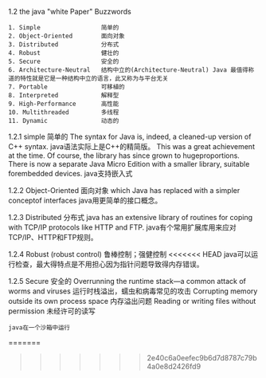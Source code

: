 1.2  the java "white Paper" Buzzwords

    1. Simple                 简单的
    2. Object-Oriented        面向对象
    3. Distributed            分布式
    4. Robust                 健壮的
    5. Secure                 安全的
    6. Architecture-Neutral   结构中立的(Architecture-Neutral) Java 最值得称道的特性就是它是一种结构中立的语言，此又称为与平台无关
    7. Portable               可移植的
    8. Interpreted            解释型
    9. High-Performance       高性能
    10. Multithreaded         多线程
    11. Dynamic               动态的

1.2.1   simple   简单的
    The syntax for Java is, indeed, a cleaned-up version of C++ syntax.
    java语法实际上是C++的精简版。
    This was a great achievement at the time. Of course, the library has since grown to hugeproportions. There is now a separate Java Micro Edition with a smaller library, suitable forembedded devices.
    java支持嵌入式

1.2.2   Object-Oriented  面向对象
    which Java has replaced with a simpler conceptof interfaces
    java用更简单的接口概念。

1.2.3   Distributed     分布式
    java has an extensive library of routines for coping with TCP/IP protocols like HTTP and FTP. 
    java有个常用扩展库用来应对TCP/IP、HTTP和FTP规则。

1.2.4   Robust (robust control) 鲁棒控制；强健控制
<<<<<<< HEAD
    java可以运行检查，最大得特点是不用担心因为指针问题导致得内存错误。

1.2.5   Secure  安全的
    Overrunning the runtime stack—a common attack of worms and viruses
    运行时栈溢出，蠕虫和病毒常见的攻击
    Corrupting memory outside its own process space
    内存溢出问题
    Reading or writing files without permission
    未经许可的读写

    java在一个沙箱中运行



=======
    
>>>>>>> 2e40c6a0eefec9b6d7d8787c79b4a0e8d2426fd9
